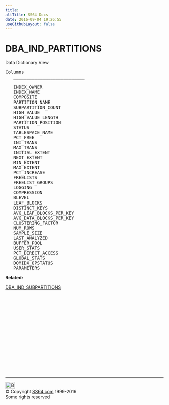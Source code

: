 ```yaml
---
title:
altTitle: SS64 Docs
date: 2016-09-04 19:26:55
useGithubLayout: false
---
```

<!-- #BeginLibraryItem "/Library/head_orad.lbi" --><!-- #EndLibraryItem --><h1>DBA_IND_PARTITIONS </h1><p> Data Dictionary View </p> 
 
<pre>Columns
   ___________________________
 
   INDEX_OWNER
   INDEX_NAME
   COMPOSITE
   PARTITION_NAME
   SUBPARTITION_COUNT
   HIGH_VALUE
   HIGH_VALUE_LENGTH
   PARTITION_POSITION
   STATUS
   TABLESPACE_NAME
   PCT_FREE
   INI_TRANS
   MAX_TRANS
   INITIAL_EXTENT
   NEXT_EXTENT
   MIN_EXTENT
   MAX_EXTENT
   PCT_INCREASE
   FREELISTS
   FREELIST_GROUPS
   LOGGING
   COMPRESSION
   BLEVEL
   LEAF_BLOCKS
   DISTINCT_KEYS
   AVG_LEAF_BLOCKS_PER_KEY
   AVG_DATA_BLOCKS_PER_KEY
   CLUSTERING_FACTOR
   NUM_ROWS
   SAMPLE_SIZE
   LAST_ANALYZED
   BUFFER_POOL
   USER_STATS
   PCT_DIRECT_ACCESS
   GLOBAL_STATS
   DOMIDX_OPSTATUS
   PARAMETERS</pre>
<p><b>Related:</b></p>
<p><a href="DBA_IND_SUBPARTITIONS.html">DBA_IND_SUBPARTITIONS</a></p><!-- #BeginLibraryItem "/Library/foot_orad.lbi" --><p><script async="" src="//pagead2.googlesyndication.com/pagead/js/adsbygoogle.js"></script>
<!-- oracle-footer -->
<ins class="adsbygoogle" style="display:inline-block;width:300px;height:250px" data-ad-client="ca-pub-6140977852749469" data-ad-slot="4275490898"></ins>
<script>
(adsbygoogle = window.adsbygoogle || []).push({});
</script></p>
<hr>
<div id="bl" class="footer"><a href="#"><img src="../images/top.png" width="30" height="22" alt="Back to the Top"></a></div>
<div id="br" class="footer, tagline">© Copyright <a href="http://ss64.com/">SS64.com</a> 1999-2016<br>
Some rights reserved</div>
<!-- #EndLibraryItem -->

